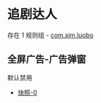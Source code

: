 # 追剧达人

存在 1 规则组 - [com.sjm.luobo](/src/apps/com.sjm.luobo.ts)

## 全屏广告-广告弹窗

默认禁用

- [快照-0](https://i.gkd.li/i/13723963)
